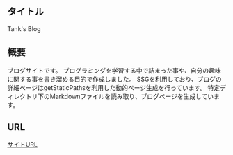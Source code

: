 ## タイトル
Tank's Blog

## 概要
ブログサイトです。
プログラミングを学習する中で詰まった事や、自分の趣味に関する事を書き溜める目的で作成しました。
SSGを利用しており、ブログの詳細ページはgetStaticPathsを利用した動的ページ生成を行っています。
特定ディレクトリ下のMarkdownファイルを読み取り、ブログページを生成しています。

## URL
[サイトURL](https://tanks-blog.vercel.app/)
